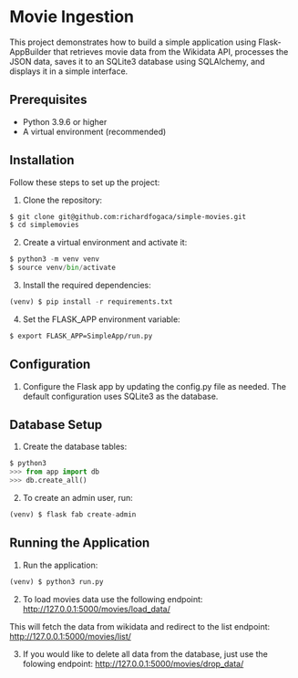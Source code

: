 # Movie Ingestion

This project demonstrates how to build a simple application using Flask-AppBuilder that retrieves movie data from the Wikidata API, processes the JSON data, saves it to an SQLite3 database using SQLAlchemy, and displays it in a simple interface.

## Prerequisites

- Python 3.9.6 or higher
- A virtual environment (recommended)

## Installation

Follow these steps to set up the project:

1. Clone the repository:

```bash
$ git clone git@github.com:richardfogaca/simple-movies.git
$ cd simplemovies
```

2. Create a virtual environment and activate it:

```python
$ python3 -m venv venv
$ source venv/bin/activate
```

3. Install the required dependencies:

```python
(venv) $ pip install -r requirements.txt
```

4. Set the FLASK_APP environment variable:

```bash
$ export FLASK_APP=SimpleApp/run.py
```

## Configuration

1. Configure the Flask app by updating the config.py file as needed. The default configuration uses SQLite3 as the database.


## Database Setup
1. Create the database tables:

```python
$ python3
>>> from app import db
>>> db.create_all()
```

2. To create an admin user, run:

```python
(venv) $ flask fab create-admin
```

## Running the Application

1. Run the application:
```python
(venv) $ python3 run.py
```

2. To load movies data use the following endpoint:
http://127.0.0.1:5000/movies/load_data/

This will fetch the data from wikidata and redirect to the list endpoint:
http://127.0.0.1:5000/movies/list/

3. If you would like to delete all data from the database, just use the folowing endpoint:
http://127.0.0.1:5000/movies/drop_data/
